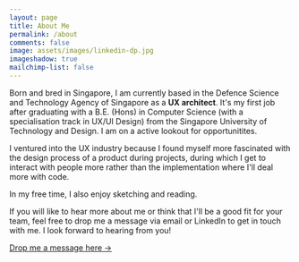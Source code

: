 ```yaml
---
layout: page
title: About Me
permalink: /about
comments: false
image: assets/images/linkedin-dp.jpg
imageshadow: true
mailchimp-list: false
---
```


Born and bred in Singapore, I am currently based in the Defence Science and Technology Agency of Singapore as a **UX architect**. It's my first job after graduating with a B.E. (Hons) in Computer Science (with a specialisation track in UX/UI Design) from the Singapore University of Technology and Design. I am on a active lookout for opportunitites. 

I ventured into the UX industry because I found myself more fascinated with the design process of a product during projects, during which I get to interact with people more rather than the implementation where I'll deal more with code. 

In my free time, I also enjoy sketching and reading.

If you will like to hear more about me or think that I'll be a good fit for your team, feel free to drop me a message via email or LinkedIn to get in touch with me. I look forward to hearing from you!

<div class="d-flex justify-content-center">
<a target="_blank" href="mailto: tessagsy@gmail.com" class="btn btn-dark justify-content-center"> Drop me a message here &rarr;</a>
</div>
